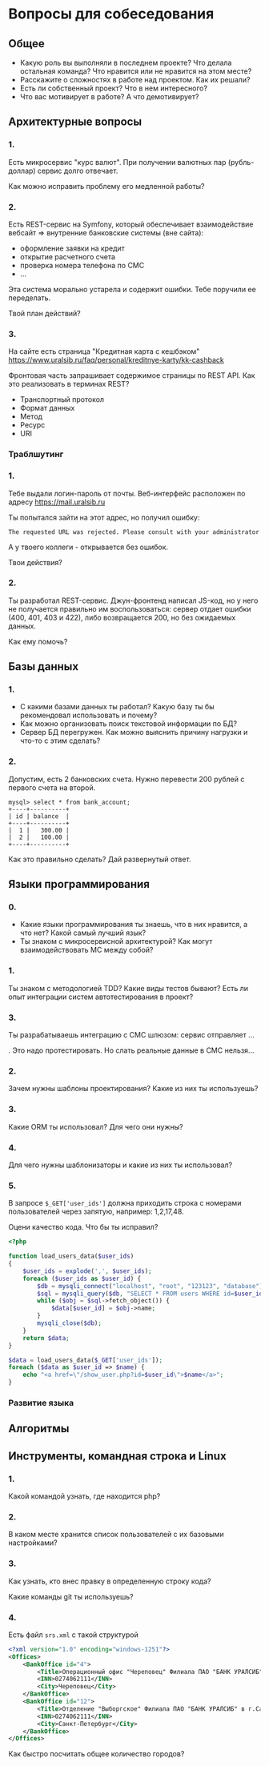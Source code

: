# Вопросы для собеседования

## Общее

* Какую роль вы выполняли в последнем проекте? Что делала остальная команда? Что нравится или не нравится на этом месте?
* Расскажите о сложностях в работе над проектом. Как их решали?
* Есть ли собственный проект? Что в нем интересного?  
* Что вас мотивирует в работе? А что демотивирует?

## Архитектурные вопросы

### 1.

Есть микросервис "курс валют". При получении валютных пар (рубль-доллар) сервис долго отвечает.

Как можно исправить проблему его медленной работы?

### 2.

Есть REST-сервис на Symfony, который обеспечивает взаимодействие вебсайт => внутренние банковские системы (вне сайта):

* оформление заявки на кредит
* открытие расчетного счета
* проверка номера телефона по СМС
* ...

Эта система морально устарела и содержит ошибки. Тебе поручили ее переделать.

Твой план действий?

### 3.

На сайте есть страница "Кредитная карта с кешбэком" https://www.uralsib.ru/faq/personal/kreditnye-karty/kk-cashback

Фронтовая часть запрашивает содержимое страницы по REST API. Как это реализовать в терминах REST?

* Транспортный протокол
* Формат данных
* Метод
* Ресурс
* URI

### Траблшутинг

### 1.

Тебе выдали логин-пароль от почты. Веб-интерфейс расположен по адресу https://mail.uralsib.ru

Ты попытался зайти на этот адрес, но получил ошибку:

```
The requested URL was rejected. Please consult with your administrator
```

А у твоего коллеги - открывается без ошибок.

Твои действия?

### 2.

Ты разработал REST-сервис. Джун-фронтенд написал JS-код, но у него не получается правильно им воспользоваться:
сервер отдает ошибки (400, 401, 403 и 422), либо возвращается 200, но без ожидаемых данных. 

Как ему помочь?

## Базы данных

### 1.

* С какими базами данных ты работал? Какую базу ты бы рекомендовал использовать и почему?
* Как можно организовать поиск текстовой информации по БД?
* Сервер БД перегружен. Как можно выяснить причину нагрузки и что-то с этим сделать? 

### 2.

Допустим, есть 2 банковских счета. Нужно перевести 200 рублей с первого счета на второй.  

```
mysql> select * from bank_account;
+----+----------+
| id | balance  |
+----+----------+
|  1 |   300.00 |
|  2 |   100.00 |
+----+----------+
```

Как это правильно сделать? Дай развернутый ответ.

## Языки программирования

### 0.

* Какие языки программирования ты знаешь, что в них нравится, а что нет? Какой самый лучший язык?
* Ты знаком с микросервисной архитектурой? Как могут взаимодействовать МС между собой?

### 1.

Ты знаком с методологией TDD? Какие виды тестов бывают? Есть ли опыт интеграции систем автотестирования в проект?

### 3.

Ты разрабатываешь интеграцию с СМС шлюзом: сервис отправляет ...

. Это надо протестировать. Но слать реальные данные в СМС нельзя...


### 2.

Зачем нужны шаблоны проектирования? Какие из них ты используешь?

### 3.

Какие ORM ты использовал? Для чего они нужны?

### 4.

Для чего нужны шаблонизаторы и какие из них ты использовал?

### 5.

В запросе `$_GET['user_ids']` должна приходить строка с номерами пользователей через запятую, например: 1,2,17,48.

Оцени качество кода. Что бы ты исправил?

```php
<?php

function load_users_data($user_ids)
{
    $user_ids = explode(',', $user_ids);
    foreach ($user_ids as $user_id) {
        $db = mysqli_connect("localhost", "root", "123123", "database");
        $sql = mysqli_query($db, "SELECT * FROM users WHERE id=$user_id");
        while ($obj = $sql->fetch_object()) {
            $data[$user_id] = $obj->name;
        }
        mysqli_close($db);
    }
    return $data;
}

$data = load_users_data($_GET['user_ids']);
foreach ($data as $user_id => $name) {
    echo "<a href=\"/show_user.php?id=$user_id\">$name</a>";
}
```

### Развитие языка


## Алгоритмы



## Инструменты, командная строка и Linux

### 1.

Какой командой узнать, где находится php?

### 2.

В каком месте хранится список пользователей с их базовыми настройками?

### 3.

Как узнать, кто внес правку в определенную строку кода?

Какие команды git ты используешь?

### 4.

Есть файл `srs.xml` с такой структурой

```xml
<?xml version="1.0" encoding="windows-1251"?>
<Offices>
    <BankOffice id="4">
        <Title>Операционный офис "Череповец" Филиала ПАО "БАНК УРАЛСИБ" в г.Санкт-Петербург</Title>
        <INN>0274062111</INN>
        <City>Череповец</City>
    </BankOffice>
    <BankOffice id="12">
        <Title>Отделение "Выборгское" Филиала ПАО "БАНК УРАЛСИБ" в г.Санкт-Петербург</Title>
        <INN>0274062111</INN>
        <City>Санкт-Петербург</City>
    </BankOffice>
</Offices>
```

Как быстро посчитать общее количество городов?
